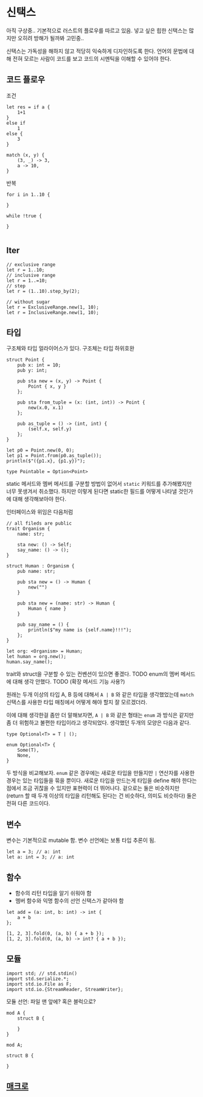 # 신택스

아직 구상중.. 기본적으로 러스트의 플로우를 따르고 있음. 넣고 싶은 힙한 신택스는 많지만 오히려 방해가 될까봐 고민중..

신택스는 가독성을 해하지 않고 적당히 익숙하게 디자인하도록 한다. 언어의 문법에 대해 전혀 모르는 사람이 코드를 보고 코드의 시멘틱을 이해할 수 있어야 한다.

## 코드 플로우

조건

```zoa
let res = if a {
    1+1
}
else if
    1
else {
    3
}

match (x, y) {
    (3, _) -> 3,
    a -> 10,
}
```

반복

```zoa
for i in 1..10 {

}

while !true {

}


```

## Iter

```zoa
// exclusive range
let r = 1..10;
// inclusive range
let r = 1..=10;
// step
let r = (1..10).step_by(2);

// without sugar
let r = ExclusiveRange.new(1, 10);
let r = InclusiveRange.new(1, 10);
```

## 타입

구조체와 타입 얼라이어스가 있다. 구조체는 타입 하위호완

```zoa
struct Point {
    pub x: int = 10;
    pub y: int;

    pub sta new = (x, y) -> Point {
        Point { x, y }
    };

    pub sta from_tuple = (x: (int, int)) -> Point {
        new(x.0, x.1)
    };

    pub as_tuple = () -> (int, int) {
        (self.x, self.y)
    };
}

let p0 = Point.new(0, 0);
let p1 = Point.from(p0.as_tuple());
println($"({p1.x}, {p1.y})");

type Pointable = Option<Point>
```

static 메서드와 멤버 메서드를 구분할 방법이 없어서 `static` 키워드를 추가해봤지만 너무 못생겨서 취소했다. 하지만 이렇게 된다면 static한 필드를 어떻게 나타낼 것인가에 대해 생각해보아야 한다.

인터페이스와 위임은 다음처럼

```zoa
// all fileds are public
trait Organism {
    name: str;
    
    sta new: () -> Self;
    say_name: () -> ();
}

struct Human : Organism {
    pub name: str;

    pub sta new = () -> Human {
        new("")
    }

    pub sta new = (name: str) -> Human {
        Human { name }
    }

    pub say_name = () {
        println($"my name is {self.name}!!!");
    };
}

let org: <Organism> = Human;
let human = org.new();
human.say_name();
```

trait와 struct을 구분할 수 있는 컨벤션이 있으면 좋겠다. TODO
enum의 멤버 메서드에 대해 생각 안했다. TODO (확장 메서드 기능 사용?)

원래는 두개 이상의 타입 A, B 등에 대해서 `A | B` 와 같은 타입을 생각했었는데 `match` 신택스를 사용한 타입 매칭에서 어떻게 해야 할지 잘 모르겠더라.

이에 대해 생각한걸 좀만 더 말해보자면, 
`A | B` 와 같은 형태는 `enum` 과 방식은 같지만 좀 더 위험하고 불편한 타입이라고 생각되었다. 생각했던 두개의 모양은 다음과 같다.

```
type Optional<T> = T | ();
```

```
enum Optional<T> {
    Some(T),
    None,
}
```

두 방식을 비교해보자. `enum` 같은 경우에는 새로운 타입을 만들지만 `|` 연산자를 사용한 경우는 있는 타입들을 묶을 뿐이다. 새로운 타입을 만드는게 타입을 define 해야 한다는 점에서 조금 귀찮을 수 있지만 표현력이 더 뛰어나다. 겉으로는 둘은 비슷하지만 (return 할 때 두개 이상의 타입을 리턴해도 된다는 건 비슷하다, 의미도 비슷하다) 둘은 전혀 다른 코드이다.

## 변수

변수는 기본적으로 mutable 함. 변수 선언에는 보통 타입 추론이 됨.

```zoa
let a = 3; // a: int
let a: int = 3; // a: int
```

## 함수

 - 함수의 리턴 타입을 알기 쉬워야 함
 - 멤버 함수와 익명 함수의 선언 신택스가 같아야 함

```zoa
let add = (a: int, b: int) -> int {
    a + b
};

[1, 2, 3].fold(0, (a, b) { a + b });
[1, 2, 3].fold(0, (a, b) -> int? { a + b });
```

## 모듈

```zoa
import std; // std.stdin()
import std.serialize.*;
import std.io.File as F;
import std.io.{StreamReader, StreamWriter};
```

모듈 선언: 파일 맨 앞에? 혹은 블럭으로?

```zoa
mod A {
    struct B {

    }
}
```

```zoa
mod A;

struct B {

}
```

## [매크로](/docs/syntax.md)
